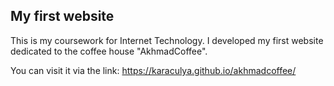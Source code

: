 ## My first website 

This is my coursework for Internet Technology. I developed my first website dedicated to the coffee house "AkhmadCoffee".

You can visit it via the link:
https://karaculya.github.io/akhmadcoffee/
